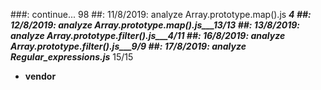 ###: continue... 98
##: 11/8/2019: analyze Array.prototype.map().js ___4
##: 12/8/2019: analyze Array.prototype.map().js___13/13
##: 13/8/2019: analyze Array.prototype.filter().js___4/11
##: 16/8/2019: analyze Array.prototype.filter().js___9/9
##: 17/8/2019: analyze Regular_expressions.js___ 15/15
* **vendor**